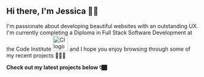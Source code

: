 ## Hi there, I'm Jessica 👋🏾

I'm passionate about developing beautiful websites with an outstanding UX. I'm currently completing a Diploma in Full Stack Software Development at the Code Institute <img src="https://codeinstitute.s3.amazonaws.com/fullstack/ci_logo_small.png" alt="CI logo" width="40"/> and I hope you enjoy browsing through some of my recent projects 👩🏾‍💻 

**Check out my latest projects below 👇🏾**

